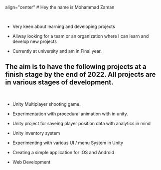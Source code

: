 align="center" # Hey the name is Mohammad Zaman

<br>


* Very keen about learning and developing projects

* Allway looking for a team or an organization where I can learn and develop new projects

* Currently at university and am in Final year. 


<h2> The aim is to have the following projects at a finish stage by the end of 2022. All projects are in various stages of development. </h2>
<br>

* Unity Multiplayer shooting game.

* Experimentation with procedural animation with in unity. 

* Unity project for saveing player position data with analytics in mind

* Unity inventory system

* Experimenting with various UI / menu System in Unity 

* Creating a simple application for IOS and Android
 
* Web Development
